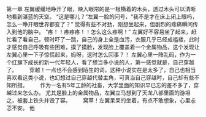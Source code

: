 第一章
	左翼缓缓地睁开了眼，映入眼帘的是一根横着的木头，透过木头可以清晰地看到湛蓝的天空。
	“这是哪儿？”左翼一脸的问号，“我不是才在床上闭上眼吗，怎么一睁开眼世界都变了？”
	觉得有些不对劲，刚想坐起来，但剧烈的疼痛瞬间传入到他的脑中。
	“疼！！疼疼疼！！怎么这么疼啊！”
	左翼好不容易坐了起来，赶忙看了看自己，顿时吓了一跳，自己的身上全是血污，衣服几乎已经成褴褛，此时才感觉自己呼吸有些困难，摸了摸脸，发现脸上覆盖着一个金属物品，这个发现让左翼心里一下子惊慌起来，妈呀，这时怎么回事？！
	左翼心里一阵乱码，作为一个红旗下成长的新一代年轻人，看了想当多小说的人，第一感觉就是，自己穿越了。
　　穿越！一点也不会感到陌生的词，这种小说实在是太多了，自己也相当喜欢看这类小说，也幻想过自己穿越代替主角，可真当自己穿越时，自己却有些不知所措。
　　作为一名有5年工龄的社畜，大学里面的知识早已忘的差不多了，穿越过来怎么办。
	尤其是脸上的金属物品，左翼立马想到了天龙八部里面的游坦之，被套上铁头并毁了容。
　　窝草！左翼呆呆的坐着，有点不敢想象，心里忐忑不安。
	他